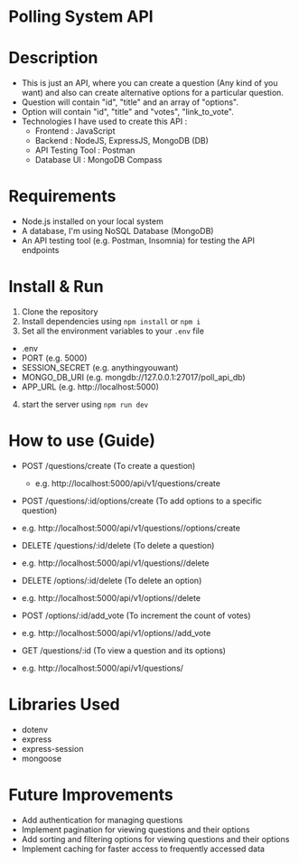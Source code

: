 # Polling System API

# Description

- This is just an API, where you can create a question (Any kind of you want) and also can create alternative options for a particular question.
- Question will contain "id", "title" and an array of "options".
- Option will contain "id", "title" and "votes", "link_to_vote".
- Technologies I have used to create this API :
  - Frontend : JavaScript
  - Backend : NodeJS, ExpressJS, MongoDB (DB)
  - API Testing Tool : Postman
  - Database UI : MongoDB Compass

# Requirements

- Node.js installed on your local system
- A database, I'm using NoSQL Database (MongoDB)
- An API testing tool (e.g. Postman, Insomnia) for testing the API endpoints

# Install & Run

1. Clone the repository
2. Install dependencies using `npm install` or `npm i`
3. Set all the environment variables to your `.env` file

- .env
- PORT (e.g. 5000)
- SESSION_SECRET (e.g. anythingyouwant)
- MONGO_DB_URI (e.g. mongdb://127.0.0.1:27017/poll_api_db)
- APP_URL (e.g. http://localhost:5000)

4. start the server using `npm run dev`

# How to use (Guide)

- POST /questions/create (To create a question)

  - e.g. http://localhost:5000/api/v1/questions/create

- POST /questions/:id/options/create (To add options to a specific question)
- e.g. http://localhost:5000/api/v1/questions/<questionID>/options/create

- DELETE /questions/:id/delete (To delete a question)
- e.g. http://localhost:5000/api/v1/questions/<questionID>/delete

- DELETE /options/:id/delete (To delete an option)
- e.g. http://localhost:5000/api/v1/options/<optionID>/delete

- POST /options/:id/add_vote (To increment the count of votes)
- e.g. http://localhost:5000/api/v1/options/<optionID>/add_vote

- GET /questions/:id (To view a question and its options)
- e.g. http://localhost:5000/api/v1/questions/<questionID>

# Libraries Used

- dotenv
- express
- express-session
- mongoose

# Future Improvements

- Add authentication for managing questions
- Implement pagination for viewing questions and their options
- Add sorting and filtering options for viewing questions and their options
- Implement caching for faster access to frequently accessed data
